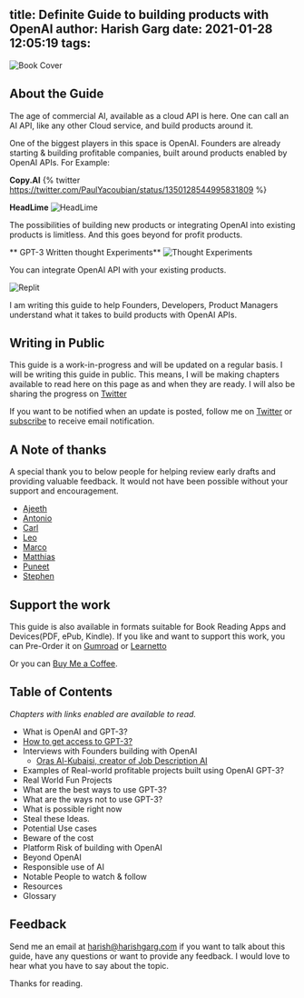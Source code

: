 title: Definite Guide to building products with OpenAI
author: Harish Garg
date: 2021-01-28 12:05:19
tags:
---
![Book Cover](/images/openai-guide-book-cover.png)

## About the Guide

The age of commercial AI, available as a cloud API is here. One can call an AI API, like any other Cloud service, and build products around it. 

One of the biggest players in this space is OpenAI. Founders are already starting & building profitable companies, built around products enabled by OpenAI APIs. For Example:

**Copy.AI**
{% twitter https://twitter.com/PaulYacoubian/status/1350128544995831809 %}

**HeadLime**
![HeadLime](/images/openai-headlime-revenue.png)

The possibilities of building new products or integrating OpenAI into existing products is limitless. And this goes beyond for profit products. 

** GPT-3 Written thought Experiments**
![Thought Experiments](/images/openai-demo-thought.png)

You can integrate OpenAI API with your existing products.

![Replit](/images/openai-replit.png)

I am writing this guide to help Founders, Developers, Product Managers understand what it takes to build products with OpenAI APIs. 


## Writing in Public

This guide is a work-in-progress and will be updated on a regular basis. I will be writing this guide in public. This means, I will be making chapters available to read here on this page as and when they are ready. I will also be sharing the progress on [Twitter](https://twitter.com/harishkgarg)

If you want to be notified when an update is posted, follow me on [Twitter](https://twitter.com/harishkgarg) or [subscribe](https://marvelous-experimenter-4753.ck.page/f3e3f76dd0) to receive email notification.

## A Note of thanks

A special thank you to below people for helping review early drafts and providing valuable feedback. It would not have been possible without your support and encouragement.
* [Ajeeth](https://twitter.com/ajeethrs)
* [Antonio](https://twitter.com/antonniotr)
* [Carl](https://twitter.com/poppacalypse)
* [Leo](https://twitter.com/itsLeo_m)
* [Marco](https://twitter.com/MarcoSpoerl)
* [Matthias](https://twitter.com/GetTheAudience)
* [Puneet](https://twitter.com/pkaura)
* [Stephen](https://twitter.com/stephenweber) 

## Support the work

This guide is also available in formats suitable for Book Reading Apps and Devices(PDF, ePub, Kindle). If you like and want to support this work, you can Pre-Order it on [Gumroad](https://gum.co/gpt-3-guide) or [Learnetto](https://learnetto.com/users/harishgarg/courses/definite-guide-to-building-products-with-openai/)

Or you can [Buy Me a Coffee](https://www.buymeacoffee.com/harishgarg).


## Table of Contents
*Chapters with links enabled are available to read.*

* What is OpenAI and GPT-3?
* [How to get access to GPT-3?](https://harishgarg.com/writing/how-do-you-get-access-to-openai-gpt-3/)
* Interviews with Founders building with OpenAI
	* [Oras Al-Kubaisi, creator of Job Description AI](https://harishgarg.com/writing/OpenAI-GPT-3-Guide-Founder-Interview-Oras-Al-Kubaisi/)
* Examples of Real-world profitable projects built using OpenAI GPT-3?
* Real World Fun Projects
* What are the best ways to use GPT-3?
* What are the ways not to use GPT-3?
* What is possible right now
* Steal these Ideas.
* Potential Use cases
* Beware of the cost
* Platform Risk of building with OpenAI 
* Beyond OpenAI
* Responsible use of AI
* Notable People to watch & follow
* Resources	
* Glossary

## Feedback

Send me an email at harish@harishgarg.com if you want to talk about this guide, have any questions or want to provide any feedback. I would love to hear what you have to say about the topic. 

Thanks for reading.